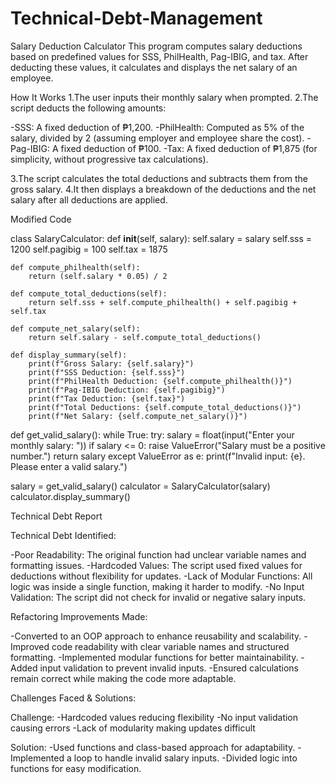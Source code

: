 # Technical-Debt-Management
Salary Deduction Calculator
This program computes salary deductions based on predefined values for SSS, PhilHealth, Pag-IBIG, and tax. After deducting these values, it calculates and displays the net salary of an employee.

How It Works
1.The user inputs their monthly salary when prompted.
2.The script deducts the following amounts:

  -SSS: A fixed deduction of ₱1,200.
  -PhilHealth: Computed as 5% of the salary, divided by 2 (assuming employer and employee share the cost).
  -Pag-IBIG: A fixed deduction of ₱100.
  -Tax: A fixed deduction of ₱1,875 (for simplicity, without progressive tax calculations).

3.The script calculates the total deductions and subtracts them from the gross salary.
4.It then displays a breakdown of the deductions and the net salary after all deductions are applied.

Modified Code

class SalaryCalculator:
    def __init__(self, salary):
        self.salary = salary
        self.sss = 1200
        self.pagibig = 100
        self.tax = 1875

    def compute_philhealth(self):
        return (self.salary * 0.05) / 2

    def compute_total_deductions(self):
        return self.sss + self.compute_philhealth() + self.pagibig + self.tax

    def compute_net_salary(self):
        return self.salary - self.compute_total_deductions()

    def display_summary(self):
        print(f"Gross Salary: {self.salary}")
        print(f"SSS Deduction: {self.sss}")
        print(f"PhilHealth Deduction: {self.compute_philhealth()}")
        print(f"Pag-IBIG Deduction: {self.pagibig}")
        print(f"Tax Deduction: {self.tax}")
        print(f"Total Deductions: {self.compute_total_deductions()}")
        print(f"Net Salary: {self.compute_net_salary()}")

def get_valid_salary():
    while True:
        try:
            salary = float(input("Enter your monthly salary: "))
            if salary <= 0:
                raise ValueError("Salary must be a positive number.")
            return salary
        except ValueError as e:
            print(f"Invalid input: {e}. Please enter a valid salary.")

salary = get_valid_salary()
calculator = SalaryCalculator(salary)
calculator.display_summary()

Technical Debt Report

Technical Debt Identified:

  -Poor Readability: The original function had unclear variable names and formatting issues.
  -Hardcoded Values: The script used fixed values for deductions without flexibility for updates.
  -Lack of Modular Functions: All logic was inside a single function, making it harder to modify.
  -No Input Validation: The script did not check for invalid or negative salary inputs.

Refactoring Improvements Made:

  -Converted to an OOP approach to enhance reusability and scalability.
  -Improved code readability with clear variable names and structured formatting.
  -Implemented modular functions for better maintainability.
  -Added input validation to prevent invalid inputs.
  -Ensured calculations remain correct while making the code more adaptable.

Challenges Faced & Solutions:

Challenge:
  -Hardcoded values reducing flexibility
  -No input validation causing errors
  -Lack of modularity making updates difficult

Solution:
  -Used functions and class-based approach for adaptability.
  -Implemented a loop to handle invalid salary inputs.
  -Divided logic into functions for easy modification.



